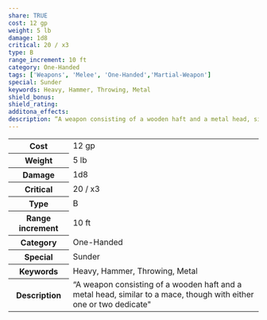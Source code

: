 ```yaml
---
share: TRUE
cost: 12 gp
weight: 5 lb
damage: 1d8
critical: 20 / x3
type: B
range_increment: 10 ft
category: One-Handed
tags: ['Weapons', 'Melee', 'One-Handed','Martial-Weapon']
special: Sunder
keywords: Heavy, Hammer, Throwing, Metal
shield_bonus: 
shield_rating: 
additona_effects: 
description: “A weapon consisting of a wooden haft and a metal head, similar to a mace, though with either one or two dedicate"
---
```

<p><span style="overflow-x: auto;"><table><tbody><tr><th>Cost</th><td>12 gp</td></tr><tr><th>Weight</th><td>5 lb</td></tr><tr><th>Damage</th><td>1d8</td></tr><tr><th>Critical</th><td>20 / x3</td></tr><tr><th>Type</th><td>B</td></tr><tr><th>Range increment</th><td>10 ft</td></tr><tr><th>Category</th><td>One-Handed</td></tr><tr><th>Special</th><td>Sunder</td></tr><tr><th>Keywords</th><td>Heavy, Hammer, Throwing, Metal</td></tr><tr><th>Description</th><td>“A weapon consisting of a wooden haft and a metal head, similar to a mace, though with either one or two dedicate"</td></tr></tbody></table></span></p>